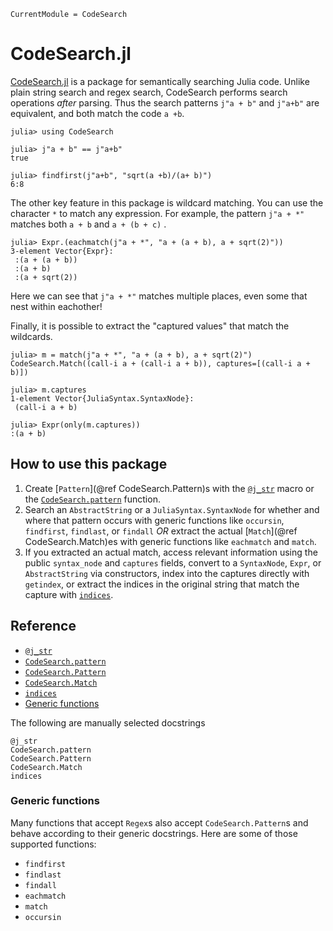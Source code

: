 ```@meta
CurrentModule = CodeSearch
```

# CodeSearch.jl

[CodeSearch.jl](https://github.com/LilithHafner/CodeSearch.jl) is a package for semantically searching Julia code. Unlike plain string search
and regex search, CodeSearch performs search operations _after_ parsing. Thus the search
patterns `j"a + b"` and `j"a+b"` are equivalent, and both match the code `a +b`.

```jldoctest intro
julia> using CodeSearch

julia> j"a + b" == j"a+b"
true

julia> findfirst(j"a+b", "sqrt(a +b)/(a+ b)")
6:8
```

The other key feature in this package is wildcard matching. You can use the character `*` to
match any expression. For example, the pattern `j"a + *"` matches both `a + b` and
`a + (b + c)` .

```jldoctest intro
julia> Expr.(eachmatch(j"a + *", "a + (a + b), a + sqrt(2)"))
3-element Vector{Expr}:
 :(a + (a + b))
 :(a + b)
 :(a + sqrt(2))
```

Here we can see that `j"a + *"` matches multiple places, even some that nest within
eachother!

Finally, it is possible to extract the "captured values" that match the wildcards.

```jldoctest intro
julia> m = match(j"a + *", "a + (a + b), a + sqrt(2)")
CodeSearch.Match((call-i a + (call-i a + b)), captures=[(call-i a + b)])

julia> m.captures
1-element Vector{JuliaSyntax.SyntaxNode}:
 (call-i a + b)

julia> Expr(only(m.captures))
:(a + b)
```

## How to use this package

1. Create [`Pattern`](@ref CodeSearch.Pattern)s with the [`@j_str`](@ref) macro or the
    [`CodeSearch.pattern`](@ref) function.
2. Search an `AbstractString` or a `JuliaSyntax.SyntaxNode` for whether and where that
    pattern occurs with generic functions like `occursin`, `findfirst`, `findlast`, or
    `findall` _OR_ extract the actual [`Match`](@ref CodeSearch.Match)es with generic functions like `eachmatch` and
    `match`.
3. If you extracted an actual match, access relevant information using the public
    `syntax_node` and `captures` fields, convert to a `SyntaxNode`, `Expr`, or
    `AbstractString` via constructors, index into the captures directly with `getindex`, or
    extract the indices in the original string that match the capture with
    [`indices`](@ref).

## Reference

- [`@j_str`](@ref)
- [`CodeSearch.pattern`](@ref)
- [`CodeSearch.Pattern`](@ref)
- [`CodeSearch.Match`](@ref)
- [`indices`](@ref)
- [Generic functions](@ref)

The following are manually selected docstrings

```@docs
@j_str
CodeSearch.pattern
CodeSearch.Pattern
CodeSearch.Match
indices
```
### Generic functions

Many functions that accept `Regex`s also accept `CodeSearch.Pattern`s and behave according
to their generic docstrings. Here are some of those supported functions:

- `findfirst`
- `findlast`
- `findall`
- `eachmatch`
- `match`
- `occursin`
<!-- - `startswith` [TODO] -->
<!-- - `endswith` [TODO] -->
<!-- - `findnext` [TODO] -->
<!-- - `findprev` [TODO] -->

